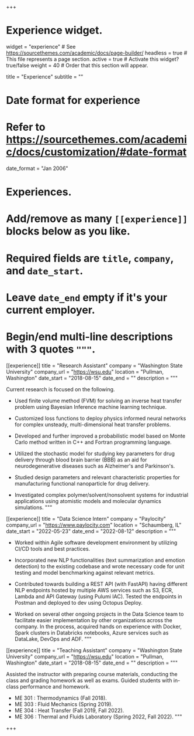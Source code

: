 +++
# Experience widget.
widget = "experience"  # See https://sourcethemes.com/academic/docs/page-builder/
headless = true  # This file represents a page section.
active = true  # Activate this widget? true/false
weight = 40  # Order that this section will appear.

title = "Experience"
subtitle = ""

# Date format for experience
#   Refer to https://sourcethemes.com/academic/docs/customization/#date-format
date_format = "Jan 2006"

# Experiences.
#   Add/remove as many `[[experience]]` blocks below as you like.
#   Required fields are `title`, `company`, and `date_start`.
#   Leave `date_end` empty if it's your current employer.
#   Begin/end multi-line descriptions with 3 quotes `"""`.

[[experience]]
  title = "Research Assistant"
  company = "Washington State University"
  company_url = "https://wsu.edu"
  location = "Pullman, Washington"
  date_start = "2018-08-15"
  date_end = ""
  description = """
  
Current research is focused on the following.

* Used finite volume method (FVM) for solving an inverse heat transfer problem using Bayesian Inference machine learning technique.

* Customized loss functions to deploy physics informed neural networks for complex unsteady, multi-dimensional heat transfer problems.

* Developed and further improved a probabilistic model based on Monte Carlo method written in C++ and Fortran programming language.

* Utilized the stochastic model for studying key parameters for drug delivery through blood brain barrier (BBB) as an aid for neurodegenerative diseases such as Alzheimer's and Parkinson's.

* Studied design parameters and relevant characteristic properties for manufacturing functional nanoparticle for drug delivery.

* Investigated complex polymer/solvent/nonsolvent systems for industrial applications using atomistic models and molecular dynamics simulations.
  """

[[experience]]
  title = "Data Science Intern"
  company = "Paylocity"
  company_url = "https://www.paylocity.com"
  location = "Schaumberg, IL"
  date_start = "2022-05-23"
  date_end = "2022-08-12"
  description = """
  
* Worked within Agile software development environment by utilizing CI/CD tools and best practices.

* Incorporated new NLP functionalities (text summarization and emotion detection) to the existing codebase and wrote necessary code for unit testing and model benchmarking against relevant metrics.

* Contributed towards building a REST API (with FastAPI) having different NLP endpoints hosted by multiple AWS services such as S3, ECR, Lambda and API Gateway (using Pulumi IAC). Tested the endpoints in Postman and deployed to dev using Octopus Deploy.

* Worked on several other ongoing projects in the Data Science team to facilitate easier implementation by other organizations across the company. In the process, acquired hands on experience with Docker, Spark clusters in Databricks notebooks, Azure services such as DataLake, DevOps and ADF.
  """

[[experience]]
  title = "Teaching Assistant"
  company = "Washington State University"
  company_url = "https://wsu.edu"
  location = "Pullman, Washington"
  date_start = "2018-08-15"
  date_end = ""
  description = """
  
Assisted the instructor with preparing course materials, conducting the class and grading homework as well as exams. Guided students with in-class performance and homework.
  
* ME 301 : Thermodynamics (Fall 2018).
* ME 303 : Fluid Mechanics (Spring 2019).
* ME 304 : Heat Transfer (Fall 2019, Fall 2022).
* ME 306 : Thermal and Fluids Laboratory (Spring 2022, Fall 2022).
  """

+++
